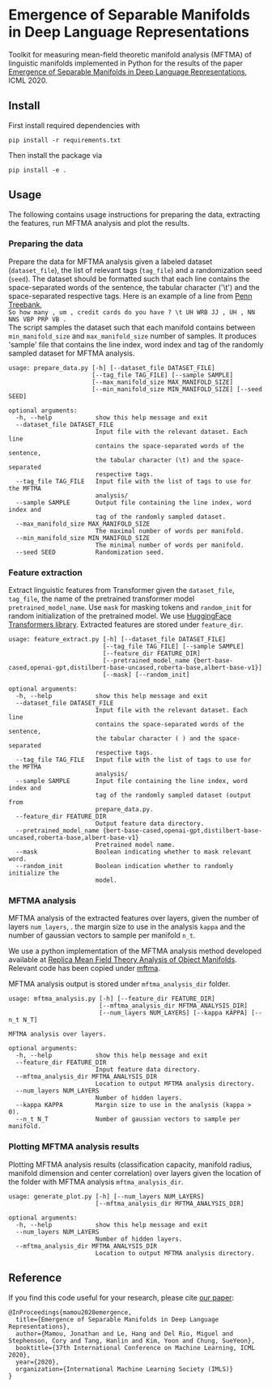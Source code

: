 # Emergence of Separable Manifolds in Deep Language Representations

Toolkit for measuring mean-field theoretic manifold analysis (MFTMA) of linguistic manifolds
 implemented in Python
 for the results of the paper [Emergence of Separable Manifolds in Deep Language Representations](https://arxiv.org/pdf/2006.01095.pdf), ICML 2020.


## Install

First install required dependencies with
```
pip install -r requirements.txt
```

Then install the package via
```
pip install -e .
```
## Usage
The following contains usage instructions for preparing the data, extracting the features, run
 MFTMA analysis and plot the results.

### Preparing the data
Prepare the data for MFTMA analysis given a labeled dataset (`dataset_file`), the list of
 relevant tags (`tag_file`) and a
 randomization seed (`seed`).
The dataset should be formatted such that each line contains the space-separated words of the
 sentence, the tabular character ('\t') and the space-separated respective tags.
Here is an example of a line from [Penn Treebank](https://catalog.ldc.upenn.edu/desc/addenda/LDC99T42.pos.txt
), \
`So how many , um , credit cards do you have ? \t UH WRB JJ , UH , NN NNS VBP PRP VB .`\
The script samples the dataset such that each
manifold contains between `min_manifold_size` and `max_manifold_size` number of
samples. It produces 'sample' file that contains the line index, word index and tag of the
 randomly sampled dataset for MFTMA analysis.

```buildoutcfg
usage: prepare_data.py [-h] [--dataset_file DATASET_FILE]
                       [--tag_file TAG_FILE] [--sample SAMPLE]
                       [--max_manifold_size MAX_MANIFOLD_SIZE]
                       [--min_manifold_size MIN_MANIFOLD_SIZE] [--seed SEED]

optional arguments:
  -h, --help            show this help message and exit
  --dataset_file DATASET_FILE
                        Input file with the relevant dataset. Each line
                        contains the space-separated words of the sentence,
                        the tabular character (\t) and the space-separated
                        respective tags.
  --tag_file TAG_FILE   Input file with the list of tags to use for the MFTMA
                        analysis/
  --sample SAMPLE       Output file containing the line index, word index and
                        tag of the randomly sampled dataset.
  --max_manifold_size MAX_MANIFOLD_SIZE
                        The maximal number of words per manifold.
  --min_manifold_size MIN_MANIFOLD_SIZE
                        The minimal number of words per manifold.
  --seed SEED           Randomization seed.
```

### Feature extraction
Extract linguistic features from Transformer given the `dataset_file`, `tag_file`, the name
 of the pretrained transformer model `pretrained_model_name`. Use `mask` for masking tokens and
  `random_init` for random initialization of the pretrained model. We use
 [ HuggingFace
 Transformers library](https://github.com/huggingface/transformers).
Extracted features are stored under `feature_dir`.

```buildoutcfg
usage: feature_extract.py [-h] [--dataset_file DATASET_FILE]
                          [--tag_file TAG_FILE] [--sample SAMPLE]
                          [--feature_dir FEATURE_DIR]
                          [--pretrained_model_name {bert-base-cased,openai-gpt,distilbert-base-uncased,roberta-base,albert-base-v1}]
                          [--mask] [--random_init]

optional arguments:
  -h, --help            show this help message and exit
  --dataset_file DATASET_FILE
                        Input file with the relevant dataset. Each line
                        contains the space-separated words of the sentence,
                        the tabular character ( ) and the space-separated
                        respective tags.
  --tag_file TAG_FILE   Input file with the list of tags to use for the MFTMA
                        analysis/
  --sample SAMPLE       Input file containing the line index, word index and
                        tag of the randomly sampled dataset (output from
                        prepare_data.py.
  --feature_dir FEATURE_DIR
                        Output feature data directory.
  --pretrained_model_name {bert-base-cased,openai-gpt,distilbert-base-uncased,roberta-base,albert-base-v1}
                        Pretrained model name.
  --mask                Boolean indicating whether to mask relevant word.
  --random_init         Boolean indication whether to randomly initialize the
                        model.
```

### MFTMA analysis
MFTMA analysis of the extracted features over layers, given the number of layers `num_layers`, .
the margin size to use in the analysis `kappa` and the number of gaussian vectors to sample per
 manifold `n_t`.
 
We use a python implementation of the MFTMA analysis method developed available
 at [Replica Mean Field Theory Analysis of Object Manifolds](https://github.com/schung039/neural_manifolds_replicaMFT/).
Relevant code has been copied under [mftma](https://github.com/schung039/contextual-repr-manifolds/tree/master/mftma).

MFTMA analysis output is stored under `mftma_analysis_dir` folder.

```buildoutcfg
usage: mftma_analysis.py [-h] [--feature_dir FEATURE_DIR]
                         [--mftma_analysis_dir MFTMA_ANALYSIS_DIR]
                         [--num_layers NUM_LAYERS] [--kappa KAPPA] [--n_t N_T]

MFTMA analysis over layers.

optional arguments:
  -h, --help            show this help message and exit
  --feature_dir FEATURE_DIR
                        Input feature data directory.
  --mftma_analysis_dir MFTMA_ANALYSIS_DIR
                        Location to output MFTMA analysis directory.
  --num_layers NUM_LAYERS
                        Number of hidden layers.
  --kappa KAPPA         Margin size to use in the analysis (kappa > 0).
  --n_t N_T             Number of gaussian vectors to sample per manifold.
```

### Plotting MFTMA analysis results
Plotting MFTMA analysis results (classification capacity, manifold radius,
manifold dimension and center correlation) over layers given the location of the folder with
 MFTMA analysis `mftma_analysis_dir`.
```buildoutcfg
usage: generate_plot.py [-h] [--num_layers NUM_LAYERS]
                        [--mftma_analysis_dir MFTMA_ANALYSIS_DIR]

optional arguments:
  -h, --help            show this help message and exit
  --num_layers NUM_LAYERS
                        Number of hidden layers.
  --mftma_analysis_dir MFTMA_ANALYSIS_DIR
                        Location to output MFTMA analysis directory.
```

## Reference
If you find this code useful for your research, please cite [our paper](https://arxiv.org/pdf/2006.01095.pdf):
```
@InProceedings{mamou2020emergence,
  title={Emergence of Separable Manifolds in Deep Language Representations},
  author={Mamou, Jonathan and Le, Hang and Del Rio, Miguel and Stephenson, Cory and Tang, Hanlin and Kim, Yoon and Chung, SueYeon},
  booktitle={37th International Conference on Machine Learning, ICML 2020},
  year={2020},
  organization={International Machine Learning Society (IMLS)}
}
```
